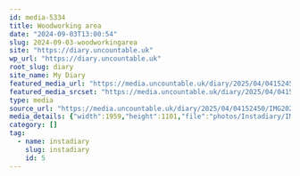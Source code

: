 ```yaml
---
id: media-5334
title: Woodworking area
date: "2024-09-03T13:00:54"
slug: 2024-09-03-woodworkingarea
site: "https://diary.uncountable.uk"
wp_url: "https://diary.uncountable.uk"
root_slug: diary
site_name: My Diary
featured_media_url: "https://media.uncountable.uk/diary/2025/04/04152450/IMG20240903140054.webp"
featured_media_srcset: "https://media.uncountable.uk/diary/2025/04/04152450/IMG20240903140054-300x169.webp 300w, https://media.uncountable.uk/diary/2025/04/04152450/IMG20240903140054-1024x576.webp 1024w, https://media.uncountable.uk/diary/2025/04/04152450/IMG20240903140054-150x150.webp 150w, https://media.uncountable.uk/diary/2025/04/04152450/IMG20240903140054-640x360.webp 640w, https://media.uncountable.uk/diary/2025/04/04152450/IMG20240903140054.webp 1959w"
type: media
source_url: "https://media.uncountable.uk/diary/2025/04/04152450/IMG20240903140054.webp"
media_details: {"width":1959,"height":1101,"file":"photos/Instadiary/IMG20240903140054.webp","filesize":195246,"sizes":{"medium":{"file":"IMG20240903140054-300x169.webp","width":300,"height":169,"filesize":22888,"mime_type":"image/webp","source_url":"https://media.uncountable.uk/diary/2025/04/04152450/IMG20240903140054-300x169.webp"},"large":{"file":"IMG20240903140054-1024x576.webp","width":1024,"height":576,"filesize":187096,"mime_type":"image/webp","source_url":"https://media.uncountable.uk/diary/2025/04/04152450/IMG20240903140054-1024x576.webp"},"thumbnail":{"file":"IMG20240903140054-150x150.webp","width":150,"height":150,"filesize":11016,"mime_type":"image/webp","source_url":"https://media.uncountable.uk/diary/2025/04/04152450/IMG20240903140054-150x150.webp"},"mobwidth":{"file":"IMG20240903140054-640x360.webp","width":640,"height":360,"filesize":90306,"mime_type":"image/webp","source_url":"https://media.uncountable.uk/diary/2025/04/04152450/IMG20240903140054-640x360.webp"},"full":{"file":"IMG20240903140054.webp","width":1959,"height":1101,"mime_type":"image/webp","source_url":"https://media.uncountable.uk/diary/2025/04/04152450/IMG20240903140054.webp"}},"image_meta":{"aperture":"0","credit":"","camera":"","caption":"","created_timestamp":"0","copyright":"","focal_length":"0","iso":"0","shutter_speed":"0","title":"","orientation":"0","keywords":[]}}
category: []
tag:
  - name: instadiary
    slug: instadiary
    id: 5
---
```


